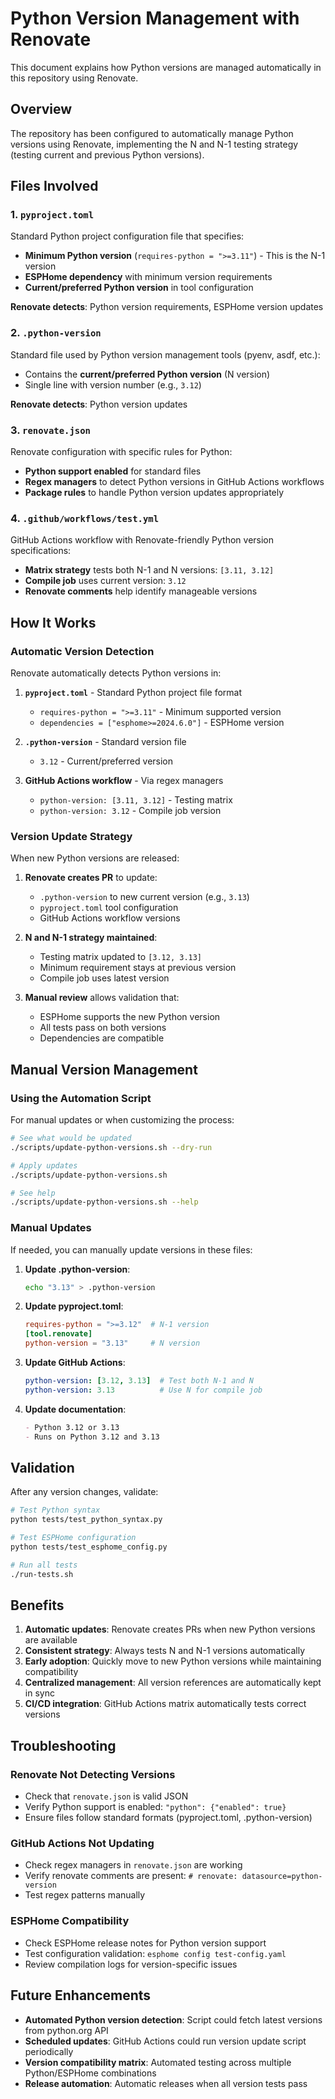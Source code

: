 # Python Version Management with Renovate

This document explains how Python versions are managed automatically in this repository using Renovate.

## Overview

The repository has been configured to automatically manage Python versions using Renovate, implementing the N and N-1 testing strategy (testing current and previous Python versions).

## Files Involved

### 1. `pyproject.toml`
Standard Python project configuration file that specifies:
- **Minimum Python version** (`requires-python = ">=3.11"`) - This is the N-1 version
- **ESPHome dependency** with minimum version requirements
- **Current/preferred Python version** in tool configuration

**Renovate detects**: Python version requirements, ESPHome version updates

### 2. `.python-version`
Standard file used by Python version management tools (pyenv, asdf, etc.):
- Contains the **current/preferred Python version** (N version)
- Single line with version number (e.g., `3.12`)

**Renovate detects**: Python version updates

### 3. `renovate.json`
Renovate configuration with specific rules for Python:
- **Python support enabled** for standard files
- **Regex managers** to detect Python versions in GitHub Actions workflows
- **Package rules** to handle Python version updates appropriately

### 4. `.github/workflows/test.yml`
GitHub Actions workflow with Renovate-friendly Python version specifications:
- **Matrix strategy** tests both N-1 and N versions: `[3.11, 3.12]`
- **Compile job** uses current version: `3.12`
- **Renovate comments** help identify manageable versions

## How It Works

### Automatic Version Detection
Renovate automatically detects Python versions in:

1. **`pyproject.toml`** - Standard Python project file format
   - `requires-python = ">=3.11"` - Minimum supported version
   - `dependencies = ["esphome>=2024.6.0"]` - ESPHome version

2. **`.python-version`** - Standard version file
   - `3.12` - Current/preferred version

3. **GitHub Actions workflow** - Via regex managers
   - `python-version: [3.11, 3.12]` - Testing matrix
   - `python-version: 3.12` - Compile job version

### Version Update Strategy

When new Python versions are released:

1. **Renovate creates PR** to update:
   - `.python-version` to new current version (e.g., `3.13`)
   - `pyproject.toml` tool configuration
   - GitHub Actions workflow versions

2. **N and N-1 strategy maintained**:
   - Testing matrix updated to `[3.12, 3.13]`
   - Minimum requirement stays at previous version
   - Compile job uses latest version

3. **Manual review** allows validation that:
   - ESPHome supports the new Python version
   - All tests pass on both versions
   - Dependencies are compatible

## Manual Version Management

### Using the Automation Script

For manual updates or when customizing the process:

```bash
# See what would be updated
./scripts/update-python-versions.sh --dry-run

# Apply updates
./scripts/update-python-versions.sh

# See help
./scripts/update-python-versions.sh --help
```

### Manual Updates

If needed, you can manually update versions in these files:

1. **Update .python-version**:
   ```bash
   echo "3.13" > .python-version
   ```

2. **Update pyproject.toml**:
   ```toml
   requires-python = ">=3.12"  # N-1 version
   [tool.renovate]
   python-version = "3.13"     # N version
   ```

3. **Update GitHub Actions**:
   ```yaml
   python-version: [3.12, 3.13]  # Test both N-1 and N
   python-version: 3.13          # Use N for compile job
   ```

4. **Update documentation**:
   ```markdown
   - Python 3.12 or 3.13
   - Runs on Python 3.12 and 3.13
   ```

## Validation

After any version changes, validate:

```bash
# Test Python syntax
python tests/test_python_syntax.py

# Test ESPHome configuration
python tests/test_esphome_config.py

# Run all tests
./run-tests.sh
```

## Benefits

1. **Automatic updates**: Renovate creates PRs when new Python versions are available
2. **Consistent strategy**: Always tests N and N-1 versions automatically
3. **Early adoption**: Quickly move to new Python versions while maintaining compatibility
4. **Centralized management**: All version references are automatically kept in sync
5. **CI/CD integration**: GitHub Actions matrix automatically tests correct versions

## Troubleshooting

### Renovate Not Detecting Versions

- Check that `renovate.json` is valid JSON
- Verify Python support is enabled: `"python": {"enabled": true}`
- Ensure files follow standard formats (pyproject.toml, .python-version)

### GitHub Actions Not Updating

- Check regex managers in `renovate.json` are working
- Verify renovate comments are present: `# renovate: datasource=python-version`
- Test regex patterns manually

### ESPHome Compatibility

- Check ESPHome release notes for Python version support
- Test configuration validation: `esphome config test-config.yaml`
- Review compilation logs for version-specific issues

## Future Enhancements

- **Automated Python version detection**: Script could fetch latest versions from python.org API
- **Scheduled updates**: GitHub Actions could run version update script periodically
- **Version compatibility matrix**: Automated testing across multiple Python/ESPHome combinations
- **Release automation**: Automatic releases when all version tests pass
